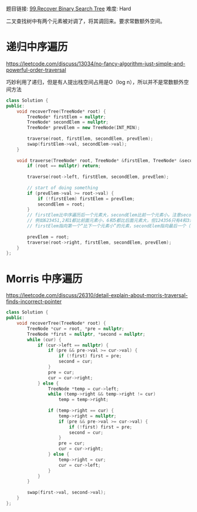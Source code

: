 题目链接: [99.Recover Binary Search Tree][1]
难度: Hard

二叉查找树中有两个元素被对调了，将其调回来。要求常数额外空间。


# 递归中序遍历

https://leetcode.com/discuss/13034/no-fancy-algorithm-just-simple-and-powerful-order-traversal


巧妙利用了递归，但是有人提出栈空间占用是O（log n），所以并不是常数额外空间方法
```cpp
class Solution {
public:
    void recoverTree(TreeNode* root) {
        TreeNode* firstElem = nullptr;
        TreeNode* secondElem = nullptr;
        TreeNode* prevElem = new TreeNode(INT_MIN);
        
        traverse(root, firstElem, secondElem, prevElem);
        swap(firstElem->val, secondElem->val);
    }
    
    void traverse(TreeNode* root, TreeNode* &firstElem, TreeNode* &secondElem, TreeNode* &prevElem) {
        if (root == nullptr) return;
        
        traverse(root->left, firstElem, secondElem, prevElem);
        
        // start of doing something
        if (prevElem->val >= root->val) {
        	if (!firstElem) firstElem = prevElem;
        	secondElem = root;
        }
        // firstElem比中序遍历后一个元素大，secondElem比前一个元素小。注意secondElem的赋值条件
        // 例如623451,2和1都比前面元素小，6和5都比后面元素大，但124356只有4和3满足firstElem和secondElem的条件
        // firstElem指向第一个“比下一个元素小”的元素，secondElem指向最后一个（有时第一有时第二）“比上一个元素大”的元素
        
        prevElem = root;
        traverse(root->right, firstElem, secondElem, prevElem); 
    }
};
```

# Morris 中序遍历

https://leetcode.com/discuss/26310/detail-explain-about-morris-traversal-finds-incorrect-pointer

```cpp
class Solution {
public:
    void recoverTree(TreeNode* root) {
        TreeNode *cur = root, *pre = nullptr;
        TreeNode *first = nullptr, *second = nullptr;
        while (cur) {
            if (cur->left == nullptr) {
                if (pre && pre->val >= cur->val) {
                    if (!first) first = pre;
                    second = cur;
                }
                pre = cur;
                cur = cur->right;
            } else {
                TreeNode *temp = cur->left;
                while (temp->right && temp->right != cur)
                    temp = temp->right;
                
                if (temp->right == cur) {
                    temp->right = nullptr;
                    if (pre && pre->val >= cur->val) {
                        if (!first) first = pre;
                        second = cur;
                    }
                    pre = cur;
                    cur = cur->right;
                } else {
                    temp->right = cur;
                    cur = cur->left;
                }
            }
        }
        
        swap(first->val, second->val);
    }
};
```

[1]: https://leetcode.com/problems/recover-binary-search-tree/